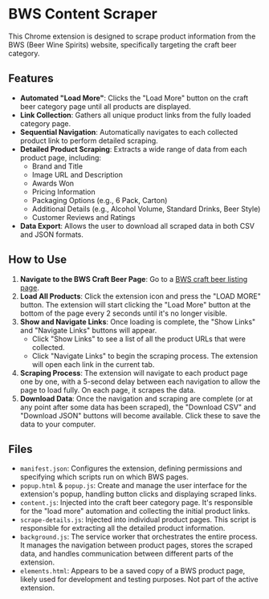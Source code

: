 
# BWS Content Scraper

This Chrome extension is designed to scrape product information from the BWS (Beer Wine Spirits) website, specifically targeting the craft beer category.

## Features

- **Automated "Load More"**: Clicks the "Load More" button on the craft beer category page until all products are displayed.
- **Link Collection**: Gathers all unique product links from the fully loaded category page.
- **Sequential Navigation**: Automatically navigates to each collected product link to perform detailed scraping.
- **Detailed Product Scraping**: Extracts a wide range of data from each product page, including:
  - Brand and Title
  - Image URL and Description
  - Awards Won
  - Pricing Information
  - Packaging Options (e.g., 6 Pack, Carton)
  - Additional Details (e.g., Alcohol Volume, Standard Drinks, Beer Style)
  - Customer Reviews and Ratings
- **Data Export**: Allows the user to download all scraped data in both CSV and JSON formats.

## How to Use

1. **Navigate to the BWS Craft Beer Page**: Go to a [BWS craft beer listing page](https://bws.com.au/beer/craft-beer).
2. **Load All Products**: Click the extension icon and press the "LOAD MORE" button. The extension will start clicking the "Load More" button at the bottom of the page every 2 seconds until it's no longer visible.
3. **Show and Navigate Links**: Once loading is complete, the "Show Links" and "Navigate Links" buttons will appear.
    - Click "Show Links" to see a list of all the product URLs that were collected.
    - Click "Navigate Links" to begin the scraping process. The extension will open each link in the current tab.
4. **Scraping Process**: The extension will navigate to each product page one by one, with a 5-second delay between each navigation to allow the page to load fully. On each page, it scrapes the data.
5. **Download Data**: Once the navigation and scraping are complete (or at any point after some data has been scraped), the "Download CSV" and "Download JSON" buttons will become available. Click these to save the data to your computer.

## Files

- `manifest.json`: Configures the extension, defining permissions and specifying which scripts run on which BWS pages.
- `popup.html` & `popup.js`: Create and manage the user interface for the extension's popup, handling button clicks and displaying scraped links.
- `content.js`: Injected into the craft beer category page. It's responsible for the "load more" automation and collecting the initial product links.
- `scrape-details.js`: Injected into individual product pages. This script is responsible for extracting all the detailed product information.
- `background.js`: The service worker that orchestrates the entire process. It manages the navigation between product pages, stores the scraped data, and handles communication between different parts of the extension.
- `elements.html`: Appears to be a saved copy of a BWS product page, likely used for development and testing purposes. Not part of the active extension. 